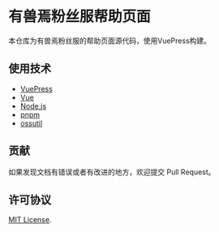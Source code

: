# 有兽焉粉丝服帮助页面

本仓库为有兽焉粉丝服的帮助页面源代码，使用VuePress构建。

## 使用技术

- [VuePress](https://vuepress.vuejs.org/)
- [Vue](https://vuejs.org/)
- [Node.js](https://nodejs.org/)
- [pnpm](https://pnpm.js.org/)
- [ossutil](https://help.aliyun.com/document_detail/120075.html)

## 贡献

如果发现文档有错误或者有改进的地方，欢迎提交 Pull Request。

## 许可协议

 [MIT License](LICENSE).
